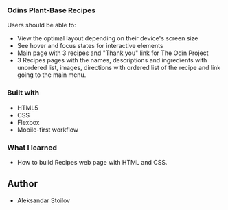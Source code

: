 ### Odins Plant-Base Recipes

Users should be able to:

- View the optimal layout depending on their device's screen size
- See hover and focus states for interactive elements
- Main page with 3 recipes and "Thank you" link for The Odin Project
- 3 Recipes pages with the names, descriptions and ingredients with unordered list, images, directions with ordered list of the recipe and link going to the main menu. 

### Built with

- HTML5
- CSS
- Flexbox
- Mobile-first workflow

### What I learned
- How to build Recipes web page with HTML and CSS.

## Author

- Aleksandar Stoilov
